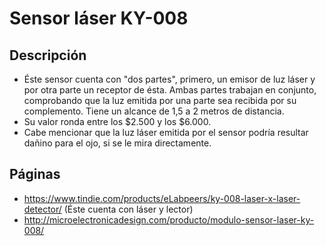 # Sensor láser KY-008

## Descripción 

- Éste sensor cuenta con "dos partes", primero, un emisor de luz láser y por otra parte un receptor de ésta. Ambas partes trabajan en conjunto,
comprobando que la luz emitida por una parte sea recibida por su complemento. Tiene un alcance de 1,5 a 2 metros de distancia.
- Su valor ronda entre los $2.500 y los $6.000.
- Cabe mencionar que la luz láser emitida por el sensor podría resultar dañino para el ojo, si se le mira directamente.

## Páginas

- https://www.tindie.com/products/eLabpeers/ky-008-laser-x-laser-detector/ (Éste cuenta con láser y lector)
- http://microelectronicadesign.com/producto/modulo-sensor-laser-ky-008/
